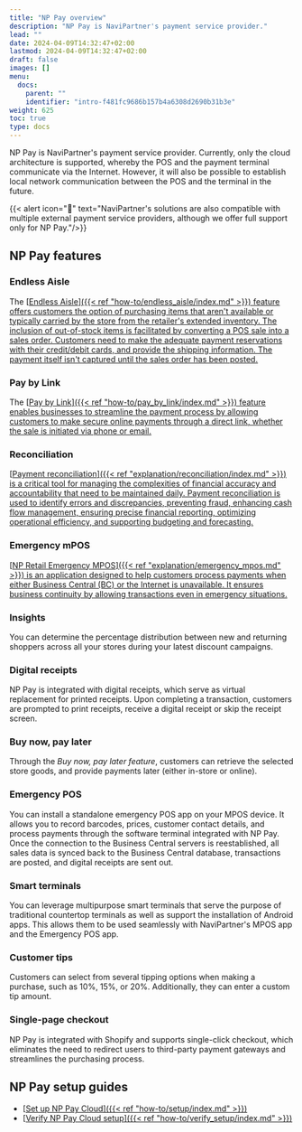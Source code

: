 ```yaml
---
title: "NP Pay overview"
description: "NP Pay is NaviPartner's payment service provider."
lead: ""
date: 2024-04-09T14:32:47+02:00
lastmod: 2024-04-09T14:32:47+02:00
draft: false
images: []
menu:
  docs:
    parent: ""
    identifier: "intro-f481fc9686b157b4a6308d2690b31b3e"
weight: 625
toc: true
type: docs
---
```


NP Pay is NaviPartner's payment service provider. Currently, only the cloud architecture is supported, whereby the POS and the payment terminal communicate via the Internet. However, it will also be possible to establish local network communication between the POS and the terminal in the future. 

  {{< alert icon="📝" text="NaviPartner's solutions are also compatible with multiple external payment service providers, although we offer full support only for NP Pay."/>}}

## NP Pay features

### Endless Aisle

The [<ins>Endless Aisle<ins>]({{< ref "how-to/endless_aisle/index.md" >}}) feature offers customers the option of purchasing items that aren't available or typically carried by the store from the retailer's extended inventory. The inclusion of out-of-stock items is facilitated by converting a POS sale into a sales order. Customers need to make the adequate payment reservations with their credit/debit cards, and provide the shipping information. The payment itself isn't captured until the sales order has been posted. 

### Pay by Link

The [<ins>Pay by Link<ins>]({{< ref "how-to/pay_by_link/index.md" >}}) feature enables businesses to streamline the payment process by allowing customers to make secure online payments through a direct link, whether the sale is initiated via phone or email. 

### Reconciliation

[<ins>Payment reconciliation<ins>]({{< ref "explanation/reconciliation/index.md" >}}) is a critical tool for managing the complexities of financial accuracy and accountability that need to be maintained daily. Payment reconciliation is used to identify errors and discrepancies, preventing fraud, enhancing cash flow management, ensuring precise financial reporting, optimizing operational efficiency, and supporting budgeting and forecasting. 

### Emergency mPOS

[<ins>NP Retail Emergency MPOS<ins>]({{< ref "explanation/emergency_mpos.md" >}}) is an application designed to help customers process payments when either Business Central (BC) or the Internet is unavailable. It ensures business continuity by allowing transactions even in emergency situations.

### Insights

You can determine the percentage distribution between new and returning shoppers across all your stores during your latest discount campaigns.

### Digital receipts

NP Pay is integrated with digital receipts, which serve as virtual replacement for printed receipts. Upon completing a transaction, customers are prompted to print receipts, receive a digital receipt or skip the receipt screen. 

### Buy now, pay later

Through the *Buy now, pay later feature*, customers can retrieve the selected store goods, and provide payments later (either in-store or online). 

### Emergency POS

You can install a standalone emergency POS app on your MPOS device. It allows you to record barcodes, prices, customer contact details, and process payments through the software terminal integrated with NP Pay. Once the connection to the Business Central servers is reestablished, all sales data is synced back to the Business Central database, transactions are posted, and digital receipts are sent out. 

### Smart terminals

You can leverage multipurpose smart terminals that serve the purpose of traditional countertop terminals as well as support the installation of Android apps. This allows them to be used seamlessly with NaviPartner's MPOS app and the Emergency POS app. 

### Customer tips

Customers can select from several tipping options when making a purchase, such as 10%, 15%, or 20%. Additionally, they can enter a custom tip amount. 

### Single-page checkout

NP Pay is integrated with Shopify and supports single-click checkout, which eliminates the need to redirect users to third-party payment gateways and streamlines the purchasing process. 

## NP Pay setup guides

- [<ins>Set up NP Pay Cloud<ins>]({{< ref "how-to/setup/index.md" >}})
- [<ins>Verify NP Pay Cloud setup<ins>]({{< ref "how-to/verify_setup/index.md" >}})
